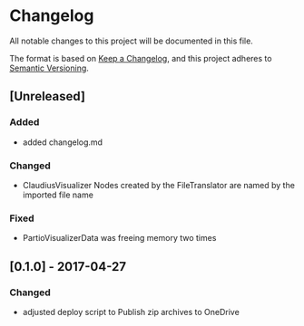 # Changelog
All notable changes to this project will be documented in this file.

The format is based on [Keep a Changelog](https://keepachangelog.com/en/1.0.0/),
and this project adheres to [Semantic Versioning](https://semver.org/spec/v2.0.0.html).

## [Unreleased]
### Added
- added changelog.md
### Changed
- ClaudiusVisualizer Nodes created by the FileTranslator are named by the imported file name
### Fixed
- PartioVisualizerData was freeing memory two times  
## [0.1.0] - 2017-04-27
### Changed
- adjusted deploy script to Publish zip archives to OneDrive